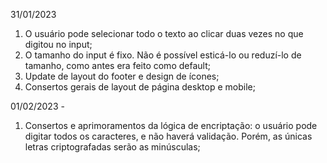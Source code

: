 

31/01/2023 

1. O usuário pode selecionar todo o texto ao clicar duas vezes no que digitou no input;
2. O tamanho do input é fixo. Não é possível esticá-lo ou reduzí-lo de tamanho, como antes era feito como default;
3. Update de layout do footer e design de ícones;
4. Consertos gerais de layout de página desktop e mobile;


01/02/2023 - 

1. Consertos e aprimoramentos da lógica de encriptação: o usuário pode digitar todos os caracteres, e não haverá validação. Porém, as únicas letras criptografadas serão as minúsculas;
